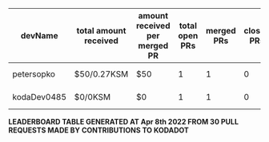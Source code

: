 | devName | total amount received |  amount received per merged PR | total open PRs | merged PRs | closed PRs | linesAdded to linesRemoved | commits merged | total commentCount | comments per PR | resolvedIssues to numOfOpenPr | last transaction  |
|-|-|-|-|-|-|-|-|-|-|-|-|  
| petersopko | $50/0.27KSM | $50 | 1 | 1 | 0 | 1/1 | 1 | 1 | 1 | 0/1 |[Link to last transaction](https://kusama.subscan.io/extrinsic/0x8220eacad05f9d04b1f1b3d3daf1e752d021ec93dc5e1a85f580eca64401a8db) |
| kodaDev0485 | $0/0KSM | $0 | 1 | 1 | 0 | 3/17 | 2 | 0 | 0 | 0/1 |[Link to last transaction](null) |

 
 **LEADERBOARD TABLE GENERATED AT Apr 8th 2022 FROM 30 PULL REQUESTS MADE BY CONTRIBUTIONS TO KODADOT**